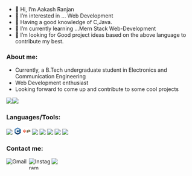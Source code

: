 - 👋 Hi, I’m Aakash Ranjan
- 👀 I’m interested in ... Web Development
- 👯 Having a good knowledge of C,Java.
- 🌱 I’m currently learning ...Mern Stack Web-Development
- 🤔 I’m looking for Good project ideas based on the above language to contribute my best.

### About me:
- Currently, a B.Tech undergraduate student in Electronics and Communication Engineering
- Web Development enthusiast
- Looking forward to come up and contribute to some cool projects

<img src="https://github-readme-stats.vercel.app/api?username=itxAcas&count_private=true&show_icons=true" /><img src="https://github-readme-streak-stats.herokuapp.com/?user=itxAcas"/>

 ### Languages/Tools:
 <code><img height="20" src="https://img.shields.io/badge/C-00599C?style=for-the-badge&logo=c&logoColor=white"></code>
<code><img height="20" src="https://raw.githubusercontent.com/github/explore/80688e429a7d4ef2fca1e82350fe8e3517d3494d/topics/cpp/cpp.png"></code>
<code><img height="20" src="https://raw.githubusercontent.com/github/explore/80688e429a7d4ef2fca1e82350fe8e3517d3494d/topics/git/git.png"></code>
<code><img height="20" src="https://img.shields.io/badge/Java-3776AB?style=for-the-badge&logo=python&logoColor=white"></code>
<code><img height="20" src="https://img.shields.io/badge/HTML-239120?style=for-the-badge&logo=html5&logoColor=white"></code>
<code><img height="20" src="https://img.shields.io/badge/Visual_Studio_Code-0078D4?style=for-the-badge&logo=visual%20studio%20code&logoColor=white"></code>
<code><img height="20" src="https://img.shields.io/badge/Microsoft_Office-D83B01?style=for-the-badge&logo=microsoft-office&logoColor=white"></code>
<code><img height="20" src="https://img.shields.io/badge/Windows-0078D6?style=for-the-badge&logo=windows&logoColor=white"></code>

### Contact me:
[<img src="https://img.shields.io/badge/linkedin-%230077B5.svg?&style=for-the-badge&logo=linkedin&logoColor=white" />](https://www.linkedin.com/in/aakashranjan/)
<a target="_blank" href="mailto:aakashranjan67@gmail.com">
  <img align="left" alt="Gmail" height="30px" width="60px" src="https://img.shields.io/badge/Gmail-D14836?style=for-the-badge&logo=gmail&logoColor=white" />
</a>
<a target="_blank" href="https://www.instagram.com/_____itx_acas_____/">
  <img align="left" alt="Instagram" height ="30px" width="60px" src="https://img.shields.io/badge/Instagram-E4405F?style=for-the-badge&logo=instagram&logoColor=white" />

